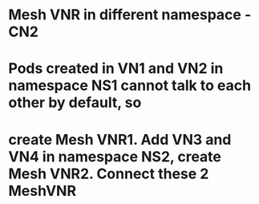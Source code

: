 
# Mesh VNR in different namespace - CN2
# Pods created in VN1 and VN2 in namespace NS1 cannot talk to each other by default, so
# create Mesh VNR1. Add VN3 and VN4 in namespace NS2, create Mesh VNR2. Connect these 2 MeshVNR 
